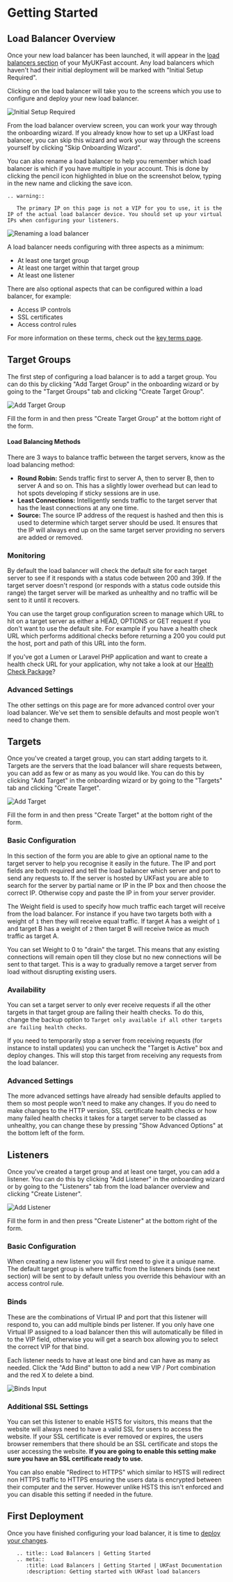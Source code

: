 # Getting Started

## Load Balancer Overview

Once your new load balancer has been launched, it will appear in the [load balancers section](https://my.ukfast.co.uk/load-balancers) of your MyUKFast account. Any load balancers which haven't had their initial deployment will be marked with "Initial Setup Required".

Clicking on the load balancer will take you to the screens which you use to configure and deploy your new load balancer.

![Initial Setup Required](files/getting_started_1_small.png)

From the load balancer overview screen, you can work your way through the onboarding wizard. If you already know how to set up a UKFast load balancer, you can skip this wizard and work your way through the screens yourself by clicking "Skip Onboarding Wizard".

You can also rename a load balancer to help you remember which load balancer is which if you have multiple in your account. This is done by clicking the pencil icon highlighted in blue on the screenshot below, typing in the new name and clicking the save icon.

```eval_rst
.. warning::

   The primary IP on this page is not a VIP for you to use, it is the IP of the actual load balancer device. You should set up your virtual IPs when configuring your listeners.

```

![Renaming a load balancer](files/getting_started_2_small.png)

A load balancer needs configuring with three aspects as a minimum:
- At least one target group
- At least one target within that target group
- At least one listener

There are also optional aspects that can be configured within a load balancer, for example:
- Access IP controls
- SSL certificates
- Access control rules

For more information on these terms, check out the [key terms page](key-terms.html).

## Target Groups

The first step of configuring a load balancer is to add a target group. You can do this by clicking "Add Target Group" in the onboarding wizard or by going to the "Target Groups" tab and clicking "Create Target Group".

![Add Target Group](files/getting_started_3_small.png)

Fill the form in and then press "Create Target Group" at the bottom right of the form.



#### Load Balancing Methods

There are 3 ways to balance traffic between the target servers, know as the load balancing method:
* **Round Robin:** Sends traffic first to server A, then to server B, then to server A and so on. This has a slightly lower overhead but can lead to hot spots developing if sticky sessions are in use.
* **Least Connections:** Intelligently sends traffic to the target server that has the least connections at any one time.
* **Source:** The source IP address of the request is hashed and then this is used to determine which target server should be used. It ensures that the IP will always end up on the same target server providing no servers are added or removed.

### Monitoring

By default the load balancer will check the default site for each target server to see if it responds with a status code between 200 and 399. If the target server doesn't respond (or responds with a status code outside this range) the target server will be marked as unhealthy and no traffic will be sent to it until it recovers.

You can use the target group configuration screen to manage which URL to hit on a target server as either a HEAD, OPTIONS or GET request if you don't want to use the default site. For example if you have a health check URL which performs additional checks before returning a 200 you could put the host, port and path of this URL into the form.

If you've got a Lumen or Laravel PHP application and want to create a health check URL for your application, why not take a look at our [Health Check Package](https://github.com/ukfast/laravel-health-check)?

### Advanced Settings

The other settings on this page are for more advanced control over your load balancer. We've set them to sensible defaults and most people won't need to change them.

## Targets

Once you've created a target group, you can start adding targets to it. Targets are the servers that the load balancer will share requests between, you can add as few or as many as you would like. You can do this by clicking "Add Target" in the onboarding wizard or by going to the "Targets" tab and clicking "Create Target".

![Add Target](files/getting_started_4_small.png)

Fill the form in and then press "Create Target" at the bottom right of the form.

### Basic Configuration

In this section of the form you are able to give an optional name to the target server to help you recognise it easily in the future. The IP and port fields are both required and tell the load balancer which server and port to send any requests to. If the server is hosted by UKFast you are able to search for the server by  partial name or IP in the IP box and then choose the correct IP. Otherwise copy and paste the IP in from your server provider.

The Weight field is used to specify how much traffic each target will receive from the load balancer. For instance if you have two targets both with a weight of `1` then they will receive equal traffic. If target A has a weight of `1` and target B has a weight of `2` then target B will receive twice as much traffic as target A.

You can set Weight to 0 to "drain" the target. This means that any existing connections will remain open till they close but no new connections will be sent to that target. This is a way to gradually remove a target server from load without disrupting existing users.

### Availability

You can set a target server to only ever receive requests if all the other targets in that target group are failing their health checks. To do this, change the backup option to `Target only available if all other targets are failing health checks`.

If you need to temporarily stop a server from receiving requests (for instance to install updates) you can uncheck the "Target is Active" box and deploy changes. This will stop this target from receiving any requests from the load balancer.

### Advanced Settings

The more advanced settings have already had sensible defaults applied to them so most people won't need to make any changes. If you do need to make changes to the HTTP version, SSL certificate health checks or how many failed health checks it takes for a target server to be classed as unhealthy, you can change these by pressing "Show Advanced Options" at the bottom left of the form.

## Listeners

Once you've created a target group and at least one target, you can add a listener. You can do this by clicking "Add Listener" in the onboarding wizard or by going to the "Listeners" tab from the load balancer overview and clicking "Create Listener".

![Add Listener](files/getting_started_5_small.png)

Fill the form in and then press "Create Listener" at the bottom right of the form.

### Basic Configuration

When creating a new listener you will first need to give it a unique name. The default target group is where traffic from the listeners binds (see next section) will be sent to by default unless you override this behaviour with an access control rule.

### Binds

These are the combinations of Virtual IP and port that this listener will respond to, you can add multiple binds per listener. If you only have one Virtual IP assigned to a load balancer then this will automatically be filled in to the VIP field, otherwise you will get a search box allowing you to select the correct VIP for that bind.

Each listener needs to have at least one bind and can have as many as needed. Click the "Add Bind" button to add a new VIP / Port combination and the red X to delete a bind.

![Binds Input](files/getting_started_6_small.png)

### Additional SSL Settings

You can set this listener to enable HSTS for visitors, this means that the website will always need to have a valid SSL for users to access the website. If your SSL certificate is ever removed or expires, the users browser remembers that there should be an SSL certificate and stops the user accessing the website. **If you are going to enable this setting make sure you have an SSL certificate ready to use.**

You can also enable "Redirect to HTTPS" which similar to HSTS will redirect non HTTPS traffic to HTTPS ensuring the users data is encrypted between their computer and the server. However unlike HSTS this isn't enforced and you can disable this setting if needed in the future.

## First Deployment

Once you have finished configuring your load balancer, it is time to [deploy your changes](deploying-changes.html).

```eval_rst
   .. title:: Load Balancers | Getting Started
   .. meta::
      :title: Load Balancers | Getting Started | UKFast Documentation
      :description: Getting started with UKFast load balancers
```
